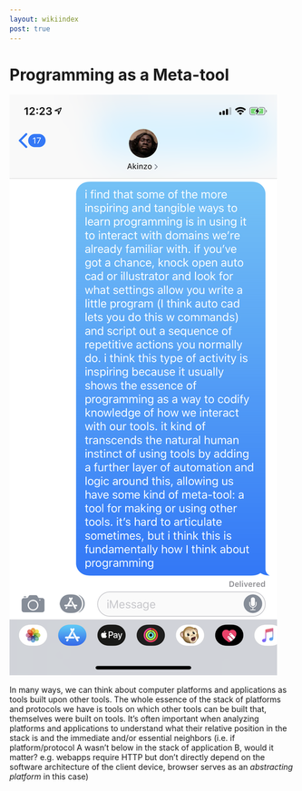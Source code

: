 ```yaml
---
layout: wikiindex
post: true
---
```

# Programming as a Meta-tool

![](programming-as-a-meta-tool.png)

In many ways, we can think about computer platforms and applications as tools built upon other tools. The whole essence of the stack of platforms and protocols we have is tools on which other tools can be built that, themselves were built on tools. It’s often important when analyzing platforms and applications to understand what their relative position in the stack is and the immediate and/or essential neighbors (i.e. if platform/protocol A wasn’t below in the stack of application B, would it matter? e.g. webapps require HTTP but don’t directly depend on the software architecture of the client device, browser serves as an *abstracting platform* in this case)
